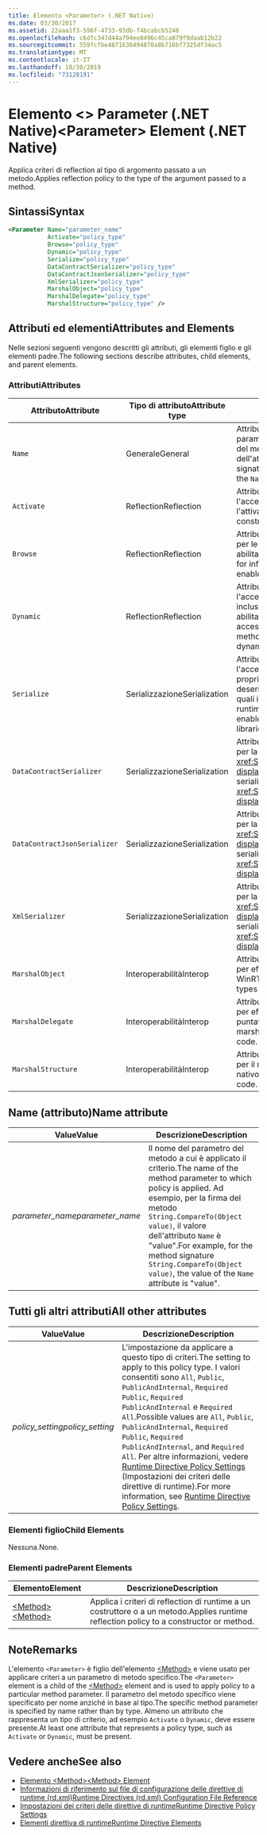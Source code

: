 ```yaml
---
title: Elemento <Parameter> (.NET Native)
ms.date: 03/30/2017
ms.assetid: 22aaa1f3-596f-4733-93db-f4bcabcb5240
ms.openlocfilehash: c6dfc347d44a794ee8496c45ca879f9daab12b22
ms.sourcegitcommit: 559fcfbe4871636494870a8b716bf7325df34ac5
ms.translationtype: MT
ms.contentlocale: it-IT
ms.lasthandoff: 10/30/2019
ms.locfileid: "73128191"
---
```

# <a name="parameter-element-net-native"></a><span data-ttu-id="b938c-102">Elemento \<> Parameter (.NET Native)</span><span class="sxs-lookup"><span data-stu-id="b938c-102">\<Parameter> Element (.NET Native)</span></span>
<span data-ttu-id="b938c-103">Applica criteri di reflection al tipo di argomento passato a un metodo.</span><span class="sxs-lookup"><span data-stu-id="b938c-103">Applies reflection policy to the type of the argument passed to a method.</span></span>  
  
## <a name="syntax"></a><span data-ttu-id="b938c-104">Sintassi</span><span class="sxs-lookup"><span data-stu-id="b938c-104">Syntax</span></span>  
  
```xml  
<Parameter Name="parameter_name"  
           Activate="policy_type"  
           Browse="policy_type"  
           Dynamic="policy_type"  
           Serialize="policy_type"  
           DataContractSerializer="policy_type"  
           DataContractJsonSerializer="policy_type"  
           XmlSerializer="policy_type"  
           MarshalObject="policy_type"  
           MarshalDelegate="policy_type"  
           MarshalStructure="policy_type" />  
```  
  
## <a name="attributes-and-elements"></a><span data-ttu-id="b938c-105">Attributi ed elementi</span><span class="sxs-lookup"><span data-stu-id="b938c-105">Attributes and Elements</span></span>  
 <span data-ttu-id="b938c-106">Nelle sezioni seguenti vengono descritti gli attributi, gli elementi figlio e gli elementi padre.</span><span class="sxs-lookup"><span data-stu-id="b938c-106">The following sections describe attributes, child elements, and parent elements.</span></span>  
  
### <a name="attributes"></a><span data-ttu-id="b938c-107">Attributi</span><span class="sxs-lookup"><span data-stu-id="b938c-107">Attributes</span></span>  
  
|<span data-ttu-id="b938c-108">Attributo</span><span class="sxs-lookup"><span data-stu-id="b938c-108">Attribute</span></span>|<span data-ttu-id="b938c-109">Tipo di attributo</span><span class="sxs-lookup"><span data-stu-id="b938c-109">Attribute type</span></span>|<span data-ttu-id="b938c-110">Descrizione</span><span class="sxs-lookup"><span data-stu-id="b938c-110">Description</span></span>|  
|---------------|--------------------|-----------------|  
|`Name`|<span data-ttu-id="b938c-111">Generale</span><span class="sxs-lookup"><span data-stu-id="b938c-111">General</span></span>|<span data-ttu-id="b938c-112">Attributo obbligatorio.</span><span class="sxs-lookup"><span data-stu-id="b938c-112">Required attribute.</span></span> <span data-ttu-id="b938c-113">Nome del parametro.</span><span class="sxs-lookup"><span data-stu-id="b938c-113">The parameter name.</span></span> <span data-ttu-id="b938c-114">Ad esempio, per la firma del metodo `String.CompareTo(Object value)`, il valore dell'attributo `Name` è "value".</span><span class="sxs-lookup"><span data-stu-id="b938c-114">For example, for the method signature `String.CompareTo(Object value)`, the value of the `Name` attribute is "value".</span></span>|  
|`Activate`|<span data-ttu-id="b938c-115">Reflection</span><span class="sxs-lookup"><span data-stu-id="b938c-115">Reflection</span></span>|<span data-ttu-id="b938c-116">Attributo facoltativo.</span><span class="sxs-lookup"><span data-stu-id="b938c-116">Optional attribute.</span></span> <span data-ttu-id="b938c-117">Controlla l'accesso in fase di esecuzione ai costruttori per abilitare l'attivazione di istanze.</span><span class="sxs-lookup"><span data-stu-id="b938c-117">Controls runtime access to constructors to enable activation of instances.</span></span>|  
|`Browse`|<span data-ttu-id="b938c-118">Reflection</span><span class="sxs-lookup"><span data-stu-id="b938c-118">Reflection</span></span>|<span data-ttu-id="b938c-119">Attributo facoltativo.</span><span class="sxs-lookup"><span data-stu-id="b938c-119">Optional attribute.</span></span> <span data-ttu-id="b938c-120">Controlla le query per le informazioni sugli elementi di programma, ma non abilita l'accesso in fase di esecuzione.</span><span class="sxs-lookup"><span data-stu-id="b938c-120">Controls querying for information about program elements, but does not enable any runtime access.</span></span>|  
|`Dynamic`|<span data-ttu-id="b938c-121">Reflection</span><span class="sxs-lookup"><span data-stu-id="b938c-121">Reflection</span></span>|<span data-ttu-id="b938c-122">Attributo facoltativo.</span><span class="sxs-lookup"><span data-stu-id="b938c-122">Optional attribute.</span></span> <span data-ttu-id="b938c-123">Controlla l'accesso in fase di esecuzione a tutti i membri dei tipi, inclusi costruttori, metodi, campi, proprietà ed eventi, per abilitare la programmazione dinamica.</span><span class="sxs-lookup"><span data-stu-id="b938c-123">Controls runtime access to all type members, including constructors, methods, fields, properties, and events, to enable dynamic programming.</span></span>|  
|`Serialize`|<span data-ttu-id="b938c-124">Serializzazione</span><span class="sxs-lookup"><span data-stu-id="b938c-124">Serialization</span></span>|<span data-ttu-id="b938c-125">Attributo facoltativo.</span><span class="sxs-lookup"><span data-stu-id="b938c-125">Optional attribute.</span></span> <span data-ttu-id="b938c-126">Controlla l'accesso in fase di esecuzione a costruttori, campi e proprietà per abilitare la serializzazione e la deserializzazione delle istanze del tipo da parte di librerie quali il serializzatore JSON di Newtonsoft.</span><span class="sxs-lookup"><span data-stu-id="b938c-126">Controls runtime access to constructors, fields, and properties, to enable type instances to be serialized and deserialized by libraries such as the Newtonsoft JSON serializer.</span></span>|  
|`DataContractSerializer`|<span data-ttu-id="b938c-127">Serializzazione</span><span class="sxs-lookup"><span data-stu-id="b938c-127">Serialization</span></span>|<span data-ttu-id="b938c-128">Attributo facoltativo.</span><span class="sxs-lookup"><span data-stu-id="b938c-128">Optional attribute.</span></span> <span data-ttu-id="b938c-129">Controlla i criteri per la serializzazione che usano la classe <xref:System.Runtime.Serialization.DataContractSerializer?displayProperty=nameWithType>.</span><span class="sxs-lookup"><span data-stu-id="b938c-129">Controls policy for serialization that uses the <xref:System.Runtime.Serialization.DataContractSerializer?displayProperty=nameWithType> class.</span></span>|  
|`DataContractJsonSerializer`|<span data-ttu-id="b938c-130">Serializzazione</span><span class="sxs-lookup"><span data-stu-id="b938c-130">Serialization</span></span>|<span data-ttu-id="b938c-131">Attributo facoltativo.</span><span class="sxs-lookup"><span data-stu-id="b938c-131">Optional attribute.</span></span> <span data-ttu-id="b938c-132">Controlla i criteri per la serializzazione JSON che usano la classe <xref:System.Runtime.Serialization.DataContractSerializer?displayProperty=nameWithType>.</span><span class="sxs-lookup"><span data-stu-id="b938c-132">Controls policy for JSON serialization that uses the <xref:System.Runtime.Serialization.DataContractSerializer?displayProperty=nameWithType> class.</span></span>|  
|`XmlSerializer`|<span data-ttu-id="b938c-133">Serializzazione</span><span class="sxs-lookup"><span data-stu-id="b938c-133">Serialization</span></span>|<span data-ttu-id="b938c-134">Attributo facoltativo.</span><span class="sxs-lookup"><span data-stu-id="b938c-134">Optional attribute.</span></span> <span data-ttu-id="b938c-135">Controlla i criteri per la serializzazione XML che usano la classe <xref:System.Xml.Serialization.XmlSerializer?displayProperty=nameWithType>.</span><span class="sxs-lookup"><span data-stu-id="b938c-135">Controls policy for XML serialization that uses the <xref:System.Xml.Serialization.XmlSerializer?displayProperty=nameWithType> class.</span></span>|  
|`MarshalObject`|<span data-ttu-id="b938c-136">Interoperabilità</span><span class="sxs-lookup"><span data-stu-id="b938c-136">Interop</span></span>|<span data-ttu-id="b938c-137">Attributo facoltativo.</span><span class="sxs-lookup"><span data-stu-id="b938c-137">Optional attribute.</span></span> <span data-ttu-id="b938c-138">Criteri di controlli per effettuare il marshalling dei tipi di riferimento per WinRT e COM.</span><span class="sxs-lookup"><span data-stu-id="b938c-138">Controls policy for marshaling reference types to WinRT and COM.</span></span>|  
|`MarshalDelegate`|<span data-ttu-id="b938c-139">Interoperabilità</span><span class="sxs-lookup"><span data-stu-id="b938c-139">Interop</span></span>|<span data-ttu-id="b938c-140">Attributo facoltativo.</span><span class="sxs-lookup"><span data-stu-id="b938c-140">Optional attribute.</span></span> <span data-ttu-id="b938c-141">Controlla i criteri per effettuare il marshalling dei tipi delegati come puntatori a funzioni al codice nativo.</span><span class="sxs-lookup"><span data-stu-id="b938c-141">Controls policy for marshaling delegate types as function pointers to native code.</span></span>|  
|`MarshalStructure`|<span data-ttu-id="b938c-142">Interoperabilità</span><span class="sxs-lookup"><span data-stu-id="b938c-142">Interop</span></span>|<span data-ttu-id="b938c-143">Attributo facoltativo.</span><span class="sxs-lookup"><span data-stu-id="b938c-143">Optional attribute.</span></span> <span data-ttu-id="b938c-144">Controlla i criteri per il marshalling dei tipi di valore al codice nativo.</span><span class="sxs-lookup"><span data-stu-id="b938c-144">Controls policy for marshaling value types to native code.</span></span>|  
  
## <a name="name-attribute"></a><span data-ttu-id="b938c-145">Name (attributo)</span><span class="sxs-lookup"><span data-stu-id="b938c-145">Name attribute</span></span>  
  
|<span data-ttu-id="b938c-146">Value</span><span class="sxs-lookup"><span data-stu-id="b938c-146">Value</span></span>|<span data-ttu-id="b938c-147">Descrizione</span><span class="sxs-lookup"><span data-stu-id="b938c-147">Description</span></span>|  
|-----------|-----------------|  
|<span data-ttu-id="b938c-148">*parameter_name*</span><span class="sxs-lookup"><span data-stu-id="b938c-148">*parameter_name*</span></span>|<span data-ttu-id="b938c-149">Il nome del parametro del metodo a cui è applicato il criterio.</span><span class="sxs-lookup"><span data-stu-id="b938c-149">The name of the method parameter to which policy is applied.</span></span> <span data-ttu-id="b938c-150">Ad esempio, per la firma del metodo `String.CompareTo(Object value)`, il valore dell'attributo `Name` è "value".</span><span class="sxs-lookup"><span data-stu-id="b938c-150">For example, for the method signature `String.CompareTo(Object value)`, the value of the `Name` attribute is "value".</span></span>|  
  
## <a name="all-other-attributes"></a><span data-ttu-id="b938c-151">Tutti gli altri attributi</span><span class="sxs-lookup"><span data-stu-id="b938c-151">All other attributes</span></span>  
  
|<span data-ttu-id="b938c-152">Value</span><span class="sxs-lookup"><span data-stu-id="b938c-152">Value</span></span>|<span data-ttu-id="b938c-153">Descrizione</span><span class="sxs-lookup"><span data-stu-id="b938c-153">Description</span></span>|  
|-----------|-----------------|  
|<span data-ttu-id="b938c-154">*policy_setting*</span><span class="sxs-lookup"><span data-stu-id="b938c-154">*policy_setting*</span></span>|<span data-ttu-id="b938c-155">L'impostazione da applicare a questo tipo di criteri.</span><span class="sxs-lookup"><span data-stu-id="b938c-155">The setting to apply to this policy type.</span></span> <span data-ttu-id="b938c-156">I valori consentiti sono `All`, `Public`, `PublicAndInternal`, `Required Public`, `Required PublicAndInternal` e `Required All`.</span><span class="sxs-lookup"><span data-stu-id="b938c-156">Possible values are `All`, `Public`, `PublicAndInternal`, `Required Public`, `Required PublicAndInternal`, and `Required All`.</span></span> <span data-ttu-id="b938c-157">Per altre informazioni, vedere [Runtime Directive Policy Settings](runtime-directive-policy-settings.md) (Impostazioni dei criteri delle direttive di runtime).</span><span class="sxs-lookup"><span data-stu-id="b938c-157">For more information, see [Runtime Directive Policy Settings](runtime-directive-policy-settings.md).</span></span>|  
  
### <a name="child-elements"></a><span data-ttu-id="b938c-158">Elementi figlio</span><span class="sxs-lookup"><span data-stu-id="b938c-158">Child Elements</span></span>  
 <span data-ttu-id="b938c-159">Nessuna.</span><span class="sxs-lookup"><span data-stu-id="b938c-159">None.</span></span>  
  
### <a name="parent-elements"></a><span data-ttu-id="b938c-160">Elementi padre</span><span class="sxs-lookup"><span data-stu-id="b938c-160">Parent Elements</span></span>  
  
|<span data-ttu-id="b938c-161">Elemento</span><span class="sxs-lookup"><span data-stu-id="b938c-161">Element</span></span>|<span data-ttu-id="b938c-162">Descrizione</span><span class="sxs-lookup"><span data-stu-id="b938c-162">Description</span></span>|  
|-------------|-----------------|  
|[<span data-ttu-id="b938c-163">\<Method></span><span class="sxs-lookup"><span data-stu-id="b938c-163">\<Method></span></span>](method-element-net-native.md)|<span data-ttu-id="b938c-164">Applica i criteri di reflection di runtime a un costruttore o a un metodo.</span><span class="sxs-lookup"><span data-stu-id="b938c-164">Applies runtime reflection policy to a constructor or method.</span></span>|  
  
## <a name="remarks"></a><span data-ttu-id="b938c-165">Note</span><span class="sxs-lookup"><span data-stu-id="b938c-165">Remarks</span></span>  
 <span data-ttu-id="b938c-166">L'elemento `<Parameter>` è figlio dell'elemento [\<Method>](method-element-net-native.md) e viene usato per applicare criteri a un parametro di metodo specifico.</span><span class="sxs-lookup"><span data-stu-id="b938c-166">The `<Parameter>` element is a child of the [\<Method>](method-element-net-native.md) element and is used to apply policy to a particular method parameter.</span></span> <span data-ttu-id="b938c-167">Il parametro del metodo specifico viene specificato per nome anziché in base al tipo.</span><span class="sxs-lookup"><span data-stu-id="b938c-167">The specific method parameter is specified by name rather than by type.</span></span> <span data-ttu-id="b938c-168">Almeno un attributo che rappresenta un tipo di criterio, ad esempio `Activate` o `Dynamic`, deve essere presente.</span><span class="sxs-lookup"><span data-stu-id="b938c-168">At least one attribute that represents a policy type, such as `Activate` or `Dynamic`, must be present.</span></span>  
  
## <a name="see-also"></a><span data-ttu-id="b938c-169">Vedere anche</span><span class="sxs-lookup"><span data-stu-id="b938c-169">See also</span></span>

- [<span data-ttu-id="b938c-170">Elemento \<Method></span><span class="sxs-lookup"><span data-stu-id="b938c-170">\<Method> Element</span></span>](method-element-net-native.md)
- [<span data-ttu-id="b938c-171">Informazioni di riferimento sul file di configurazione delle direttive di runtime (rd.xml)</span><span class="sxs-lookup"><span data-stu-id="b938c-171">Runtime Directives (rd.xml) Configuration File Reference</span></span>](runtime-directives-rd-xml-configuration-file-reference.md)
- [<span data-ttu-id="b938c-172">Impostazioni dei criteri delle direttive di runtime</span><span class="sxs-lookup"><span data-stu-id="b938c-172">Runtime Directive Policy Settings</span></span>](runtime-directive-policy-settings.md)
- [<span data-ttu-id="b938c-173">Elementi direttiva di runtime</span><span class="sxs-lookup"><span data-stu-id="b938c-173">Runtime Directive Elements</span></span>](runtime-directive-elements.md)
